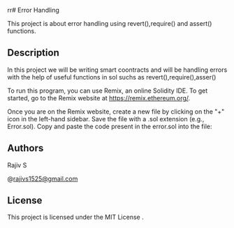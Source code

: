 rr# Error Handling

This project is about error handling using revert(),require() and assert() functions.

## Description

In this project we will be  writing smart coontracts and will be handling errors with the help of useful functions in sol suchs as revert(),require(),asser()

To run this program, you can use Remix, an online Solidity IDE. To get started, go to the Remix website at https://remix.ethereum.org/.

Once you are on the Remix website, create a new file by clicking on the "+" icon in the left-hand sidebar. Save the file with a .sol extension (e.g., Error.sol). Copy and paste the  code present in the error.sol into the file:

## Authors

Rajiv S

@rajivs1525@gmail.com

## License

This project is licensed under the MIT License .
